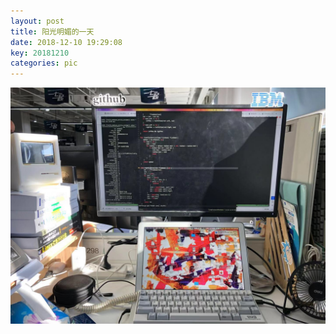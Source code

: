 ```yaml
---
layout: post
title: 阳光明媚的一天
date: 2018-12-10 19:29:08
key: 20181210
categories: pic
---
```


![sunday](/images/sunday.jpeg)
